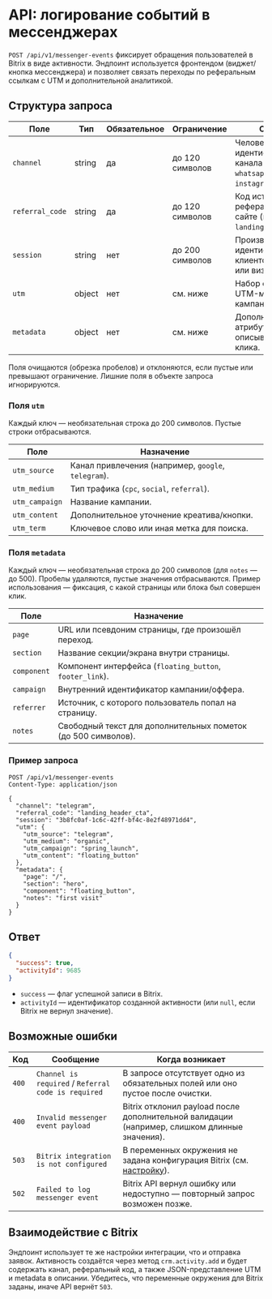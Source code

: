 # API: логирование событий в мессенджерах

`POST /api/v1/messenger-events` фиксирует обращения пользователей в Bitrix в виде активности. Эндпоинт
используется фронтендом (виджет/кнопка мессенджера) и позволяет связать переходы по реферальным ссылкам с UTM
и дополнительной аналитикой.

## Структура запроса

| Поле | Тип | Обязательное | Ограничение | Описание |
| --- | --- | --- | --- | --- |
| `channel` | string | да | до 120 символов | Человекочитаемый идентификатор канала (`telegram`, `whatsapp:+90000000000`, `instagram` и т.п.).
| `referral_code` | string | да | до 120 символов | Код источника/реферальной точки на сайте (например, `landing_header_cta`).
| `session` | string | нет | до 200 символов | Произвольный идентификатор клиентской сессии или визита.
| `utm` | object | нет | см. ниже | Набор стандартных UTM-меток кампании.
| `metadata` | object | нет | см. ниже | Дополнительные атрибуты, описывающие место клика.

Поля очищаются (обрезка пробелов) и отклоняются, если пустые или превышают ограничение. Лишние поля в объекте
запроса игнорируются.

### Поля `utm`

Каждый ключ — необязательная строка до 200 символов. Пустые строки отбрасываются.

| Поле | Назначение |
| --- | --- |
| `utm_source` | Канал привлечения (например, `google`, `telegram`). |
| `utm_medium` | Тип трафика (`cpc`, `social`, `referral`). |
| `utm_campaign` | Название кампании. |
| `utm_content` | Дополнительное уточнение креатива/кнопки. |
| `utm_term` | Ключевое слово или иная метка для поиска. |

### Поля `metadata`

Каждый ключ — необязательная строка до 200 символов (для `notes` — до 500). Пробелы удаляются, пустые значения
отбрасываются. Пример использования — фиксация, с какой страницы или блока был совершен клик.

| Поле | Назначение |
| --- | --- |
| `page` | URL или псевдоним страницы, где произошёл переход. |
| `section` | Название секции/экрана внутри страницы. |
| `component` | Компонент интерфейса (`floating_button`, `footer_link`). |
| `campaign` | Внутренний идентификатор кампании/оффера. |
| `referrer` | Источник, с которого пользователь попал на страницу. |
| `notes` | Свободный текст для дополнительных пометок (до 500 символов). |

### Пример запроса

```http
POST /api/v1/messenger-events
Content-Type: application/json

{
  "channel": "telegram",
  "referral_code": "landing_header_cta",
  "session": "3b8fc0af-1c6c-42ff-bf4c-8e2f48971dd4",
  "utm": {
    "utm_source": "telegram",
    "utm_medium": "organic",
    "utm_campaign": "spring_launch",
    "utm_content": "floating_button"
  },
  "metadata": {
    "page": "/",
    "section": "hero",
    "component": "floating_button",
    "notes": "first visit"
  }
}
```

## Ответ

```json
{
  "success": true,
  "activityId": 9685
}
```

- `success` — флаг успешной записи в Bitrix.
- `activityId` — идентификатор созданной активности (или `null`, если Bitrix не вернул значение).

## Возможные ошибки

| Код | Сообщение | Когда возникает |
| --- | --- | --- |
| `400` | `Channel is required` / `Referral code is required` | В запросе отсутствует одно из обязательных полей или оно пустое после очистки. |
| `400` | `Invalid messenger event payload` | Bitrix отклонил payload после дополнительной валидации (например, слишком длинные значения). |
| `503` | `Bitrix integration is not configured` | В переменных окружения не задана конфигурация Bitrix (см. [настройку](./BITRIX_SETUP.md)). |
| `502` | `Failed to log messenger event` | Bitrix API вернул ошибку или недоступно — повторный запрос возможен позже. |

## Взаимодействие с Bitrix

Эндпоинт использует те же настройки интеграции, что и отправка заявок. Активность создаётся через метод
`crm.activity.add` и будет содержать канал, реферальный код, а также JSON-представление UTM и metadata в описании.
Убедитесь, что переменные окружения для Bitrix заданы, иначе API вернёт `503`.

